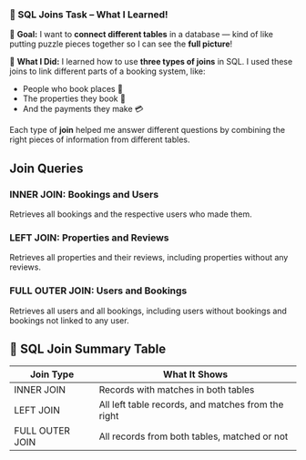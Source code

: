 ### 🧩 SQL Joins Task – What I Learned!

📌 **Goal:**
I want to **connect different tables** in a database — kind of like putting puzzle pieces together so I can see the **full picture**!

🧠 **What I Did:**
I learned how to use **three types of joins** in SQL. I used these joins to link different parts of a booking system, like:

* People who book places 🧍
* The properties they book 🏡
* And the payments they make 💳

Each type of **join** helped me answer different questions by combining the right pieces of information from different tables.

## Join Queries

### INNER JOIN: Bookings and Users
Retrieves all bookings and the respective users who made them.

### LEFT JOIN: Properties and Reviews
Retrieves all properties and their reviews, including properties without any reviews.

### FULL OUTER JOIN: Users and Bookings
Retrieves all users and all bookings, including users without bookings and bookings not linked to any user.

## 🔗 SQL Join Summary Table

| Join Type        | What It Shows                                           |
|------------------|---------------------------------------------------------|
| INNER JOIN       | Records with matches in both tables                     |
| LEFT JOIN        | All left table records, and matches from the right      |
| FULL OUTER JOIN  | All records from both tables, matched or not            |

